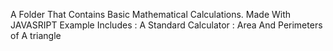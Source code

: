A Folder That Contains Basic Mathematical Calculations.
Made With JAVASRIPT
Example Includes
  : A Standard Calculator
  : Area And Perimeters of A triangle
